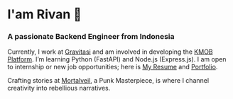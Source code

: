 # I'am Rivan 👋
### A passionate Backend Engineer from Indonesia

Currently, I work at [Gravitasi](https://www.gravitasi.co.id) and am involved in developing the [KMOB Platform](https://www.gravitasi.co.id/portfolio/kmob-pemda-depok/). I’m learning Python (FastAPI) and Node.js (Express.js). I am open to internship or new job opportunities; here is [My Resume](https://rivannurdin.github.io/resume.pdf) and [Portfolio](https://rivannurdin.github.io). 

Crafting stories at [Mortalveil](https://www.instagram.com/mortalveil.art), a Punk Masterpiece, is where I channel creativity into rebellious narratives.
